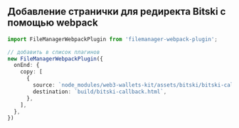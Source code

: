 ## Добавление странички для редиректа Bitski с помощью webpack

```typescript
import FileManagerWebpackPlugin from 'filemanager-webpack-plugin';

// добавить в список плагинов
new FileManagerWebpackPlugin({
  onEnd: {
    copy: [
      {
        source: `node_modules/web3-wallets-kit/assets/bitski/bitski-callback.html`,
        destination: `build/bitski-callback.html`,
      },
    ],
  },
})
```
